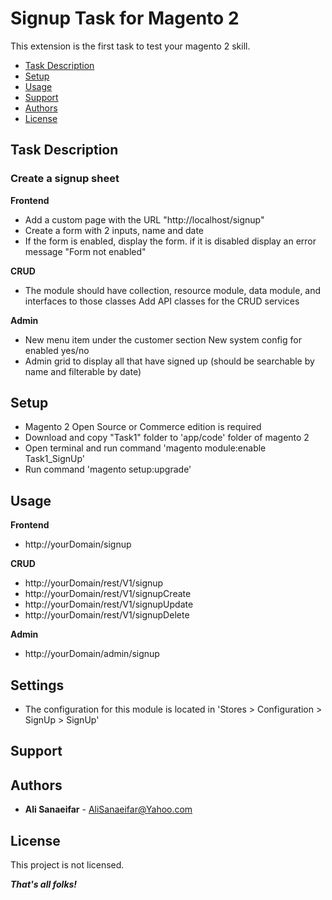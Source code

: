 # Signup Task for Magento 2

This extension is the first task to test your magento 2 skill.

 - [Task Description](#task-description)
 - [Setup](#setup)
 - [Usage](#usage)
 - [Support](#support)
 - [Authors](#authors)
 - [License](#license)

## Task Description

### Create a signup sheet 

**Frontend**
- Add a custom page with the URL "http://localhost/signup"
- Create a form with 2 inputs, name and date
- If the form is enabled, display the form. if it is disabled display an error message "Form not enabled"

**CRUD**
- The module should have collection, resource module, data module, and interfaces to those classes Add API classes for the CRUD services

**Admin**
- New menu item under the customer section New system config for enabled yes/no
- Admin grid to display all that have signed up (should be searchable by name and filterable by date)

## Setup
- Magento 2 Open Source or Commerce edition is required
- Download and copy "Task1" folder to 'app/code' folder of magento 2
- Open terminal and run command 'magento module:enable Task1_SignUp'
- Run command 'magento setup:upgrade'

## Usage

**Frontend**
- http://yourDomain/signup

**CRUD**
- http://yourDomain/rest/V1/signup
- http://yourDomain/rest/V1/signupCreate
- http://yourDomain/rest/V1/signupUpdate
- http://yourDomain/rest/V1/signupDelete

**Admin**
- http://yourDomain/admin/signup

## Settings
- The configuration for this module is located in 'Stores > Configuration > SignUp > SignUp'

## Support

## Authors
 
 - **Ali Sanaeifar** - 
 AliSanaeifar@Yahoo.com

## License

This project is not licensed.

***That's all folks!***

